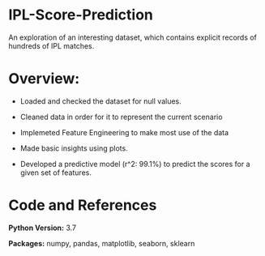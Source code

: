 # IPL-Score-Prediction
An exploration of an interesting dataset, which contains explicit records of hundreds of IPL matches.

# Overview:

* Loaded and checked the dataset for null values.

* Cleaned data in order for it to represent the current scenario

* Implemeted Feature Engineering to make most use of the data

* Made basic insights using plots.

* Developed a predictive model (r^2: 99.1%) to predict the scores for a given set of features.


# Code and References

**Python Version:** 3.7

**Packages:** numpy, pandas, matplotlib, seaborn, sklearn


